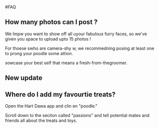 #FAQ


## How many photos can I post ?

We lmpw you want to show off all uyour fabulous furry faces, so we've given you space to upload upto 15 photos !

For thoese swho are camera-shy w, we recommedning posing at least one to prong your poodle some attion.

sowcase your best self that means a fresh-from-thegroomer.

## New update

## Where do I add my favourtie treats?

Open the Hart Dawa app and clin en "poodle."

Scroll down to the seciton called "passions" and tell potential mates and friends all about the treats and toys.


